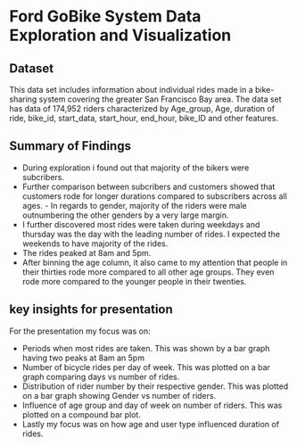 # Ford GoBike System Data Exploration and Visualization

## Dataset

This data set includes information about individual rides made in a bike-sharing system covering the greater San Francisco Bay area.
The data set has data of 174,952 riders characterized by Age_group, Age, duration of ride, bike_id, start_data, start_hour, end_hour, bike_ID and other features. 

## Summary of Findings

- During exploration i found out that majority of the bikers were subcribers.
- Further comparison between subcribers and customers showed that customers rode for longer durations compared to subscribers across all ages. - In regards to gender, majority of the riders were male outnumbering the other genders by a very large margin. 
- I further discovered most rides were taken during weekdays and thursday was the day with the leading number of rides. I expected the weekends to have majority of the rides. 
- The rides peaked at 8am and 5pm. 
- After binning the age column, it also came to my attention that people in their thirties rode more compared to all other age groups. They even rode more compared to the younger people in their twenties. 

## key insights for presentation

For the presentation my focus was on:

- Periods when most rides are taken. This was shown by a bar graph having two peaks at 8am an 5pm
- Number of bicycle rides per day of week. This was plotted on a bar graph comparing days vs number of rides.
- Distribution of rider number by their respective gender. This was plotted on a bar graph showing Gender vs number of riders.
- Influence of age group and day of week on number of riders. This was plotted on a compound bar plot.
- Lastly my focus was on how age and user type influenced duration of rides. 

